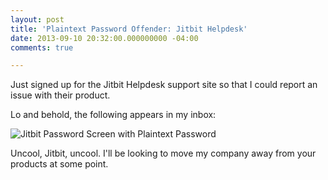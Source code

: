 ```yaml
---
layout: post
title: 'Plaintext Password Offender: Jitbit Helpdesk'
date: 2013-09-10 20:32:00.000000000 -04:00
comments: true

---
```

Just signed up for the Jitbit Helpdesk support site so that I could report an issue with their product.

Lo and behold, the following appears in my inbox:

![Jitbit Password Screen with Plaintext Password]({{site.post-images}}/jitbit.png)

Uncool, Jitbit, uncool. I'll be looking to move my company away from your products at some point.
